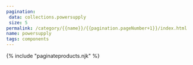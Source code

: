 ```yaml
---
pagination:
 data: collections.powersupply
 size: 5
permalink: /category/{{name}}/{{pagination.pageNumber+1}}/index.html
name: powersupply
tags: components
---
```

{% include "paginateproducts.njk" %}